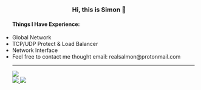 <div align="center">
  <h3>Hi, this is Simon 👋</h3>
  <ul align="left">
    <h4>Things I Have Experience: </h4>
    <li>Global Network</li>
    <li>TCP/UDP Protect & Load Balancer</li>
    <li>Network Interface</li>
    <li>Feel free to contact me thought email: realsalmon@protonmail.com</li>
  <hr>
  <a href="https://github.com/anuraghazra/github-readme-stats">
    <img src="https://github-readme-stats.vercel.app/api?username=realsalmonx&show_icons=true&theme=solarized-light&count_private=true">
  </a><br>
  <a href="https://github.com/anuraghazra/github-readme-stats">
    <img src="https://github-readme-stats.vercel.app/api//top-langs?username=realsalmonx&show_icons=true&theme=calm&count_private=true&langs_count=10&layout=compact">
    <img src="https://i.pinimg.com/originals/30/d8/99/30d899232dfe254a407a954880f424e4.gif"/>
